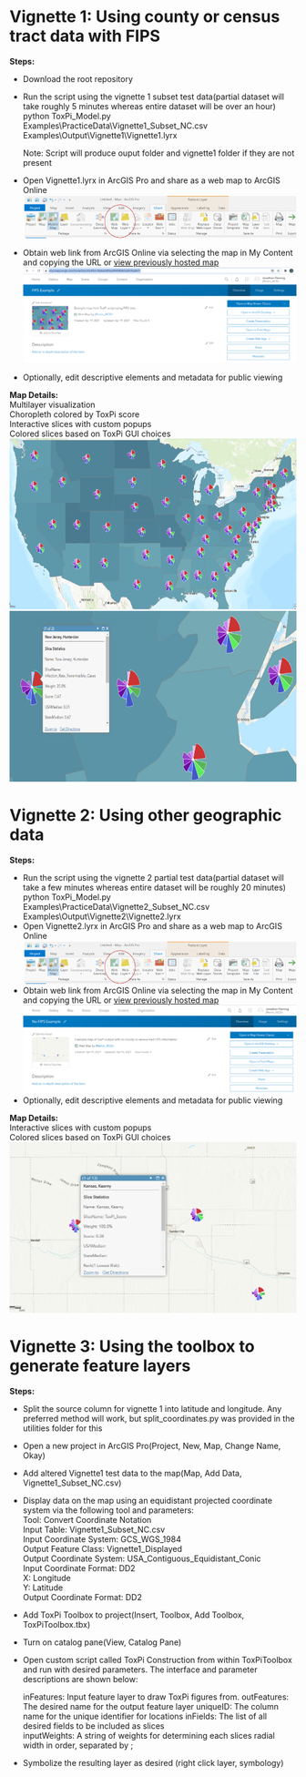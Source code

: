 # Vignette 1: Using county or census tract data with FIPS

**Steps:**
* Download the root repository
* Run the script using the vignette 1 subset test data(partial dataset will take roughly 5 minutes whereas entire dataset will be over an hour)  
    python ToxPi_Model.py Examples\PracticeData\Vignette1_Subset_NC.csv Examples\Output\Vignette1\Vignette1.lyrx  
    
    Note: Script will produce ouput folder and vignette1 folder if they are not present  
* Open Vignette1.lyrx in ArcGIS Pro and share as a web map to ArcGIS Online
<img src="https://github.com/Jonathon-Fleming/ToxPi-GIS/blob/main/Images/MapShare.png" data-canonical-  
src="https://github.com/Jonathon-Fleming/ToxPi-GIS/blob/main/Images/MapShare.png">
* Obtain web link from ArcGIS Online via selecting the map in My Content and copying the URL or [view previously hosted map](https://ncsu.maps.arcgis.com/home/webmap/viewer.html?useExisting=1&layers=27e222bd708a45deb10186eccd96bb77)  
<img src="https://github.com/Jonathon-Fleming/ToxPi-GIS/blob/main/Images/WebLink.PNG" data-canonical-  
src="https://github.com/Jonathon-Fleming/ToxPi-GIS/blob/main/Images/WebLink.PNG">    
* Optionally, edit descriptive elements and metadata for public viewing

**Map Details:**  
Multilayer visualization  
Choropleth colored by ToxPi score  
Interactive slices with custom popups  
Colored slices based on ToxPi GUI choices  
<img src="https://github.com/Jonathon-Fleming/ToxPi-GIS/blob/main/Images/StateLayer.PNG" data-canonical-  
src="https://github.com/Jonathon-Fleming/ToxPi-GIS/blob/main/Images/StateLayer.PNG" width = "650" height = "300" />
<img src="https://github.com/Jonathon-Fleming/ToxPi-GIS/blob/main/Images/CountyLayer.PNG" data-canonical-  
src="https://github.com/Jonathon-Fleming/ToxPi-GIS/blob/main/Images/CountyLayer.PNG" width = "650" height = "300" />  

# Vignette 2: Using other geographic data

**Steps:**  
* Run the script using the vignette 2 partial test data(partial dataset will take a few minutes whereas entire dataset will be roughly 20 minutes)
    python ToxPi_Model.py Examples\PracticeData\Vignette2_Subset_NC.csv Examples\Output\Vignette2\Vignette2.lyrx  
* Open Vignette2.lyrx in ArcGIS Pro and share as a web map to ArcGIS Online
<img src="https://github.com/Jonathon-Fleming/ToxPi-GIS/blob/main/Images/MapShare.png" data-canonical-  
src="https://github.com/Jonathon-Fleming/ToxPi-GIS/blob/main/Images/MapShare.png">
* Obtain web link from ArcGIS Online via selecting the map in My Content and copying the URL or [view previously hosted map](https://ncsu.maps.arcgis.com/home/webmap/viewer.html?useExisting=1&layers=31cacdce95904f799cca1891ab213ba6) 
<img src="https://github.com/Jonathon-Fleming/ToxPi-GIS/blob/main/Images/WebLink2.PNG" data-canonical-  
src="https://github.com/Jonathon-Fleming/ToxPi-GIS/blob/main/Images/WebLink2.PNG">    
* Optionally, edit descriptive elements and metadata for public viewing 

**Map Details:**  
Interactive slices with custom popups  
Colored slices based on ToxPi GUI choices  
<img src="https://github.com/Jonathon-Fleming/ToxPi-GIS/blob/main/Images/NonFIPSLayer.PNG" data-canonical-  
src="https://github.com/Jonathon-Fleming/ToxPi-GIS/blob/main/Images/NonFIPS.PNG" width = "600" height = "300" />  

# Vignette 3: Using the toolbox to generate feature layers

**Steps:**
* Split the source column for vignette 1 into latitude and longitude. Any preferred method will work, but split_coordinates.py was provided in the utilities folder for this  
* Open a new project in ArcGIS Pro(Project, New, Map, Change Name, Okay)  
* Add altered Vignette1 test data to the map(Map, Add Data, Vignette1_Subset_NC.csv)  
* Display data on the map using an equidistant projected coordinate system via the following tool and parameters:  
    Tool: Convert Coordinate Notation  
    Input Table: Vignette1_Subset_NC.csv  
    Input Coordinate System: GCS_WGS_1984  
    Output Feature Class: Vignette1_Displayed  
    Output Coordinate System: USA_Contiguous_Equidistant_Conic  
    Input Coordinate Format: DD2  
    X: Longitude  
    Y: Latitude  
    Output Coordinate Format: DD2  
* Add ToxPi Toolbox to project(Insert, Toolbox, Add Toolbox, ToxPiToolbox.tbx)  
* Turn on catalog pane(View, Catalog Pane)  
* Open custom script called ToxPi Construction from within ToxPiToolbox and run with desired parameters. The interface and parameter descriptions are shown below:  

    inFeatures: Input feature layer to draw ToxPi figures from.
    outFeatures: The desired name for the output feature layer
    uniqueID: The column name for the unique identifier for locations
    inFields: The list of all desired fields to be included as slices  
    inputWeights: A string of weights for determining each slices radial width in order, separated by ;  
* Symbolize the resulting layer as desired (right click layer, symbology)
